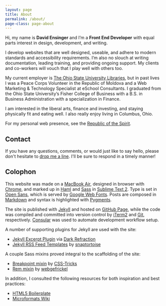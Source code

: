 ```yaml
---
layout: page
title: About
permalink: /about/
page-class: page-about
---
```


Hi, my name is __David Ensinger__ and I’m a __Front End Developer__ with equal parts interest in design, development, and writing.

I develop websites that are well designed, useable, and adhere to modern standards and accessibility requirements. I’m also no slouch at writing documentation, leading training, and providing ongoing support. My clients and co-workers will vouch that I play well with others too.

My current employer is [The Ohio State University Libraries](http://library.osu.edu/), but in past lives I was a Peace Corps Volunteer in the Republic of Moldova and a Web Marketing & Technology Specialist at eSchool Consultants. I graduated from the Ohio State University’s Fisher College of Business with a B.S. in Business Administration with a specialization in Finance.

I am interested in the liberal arts, finance and investing, and staying physically fit and eating well. I also really enjoy living in Columbus, Ohio.

For my personal web presence, see the [Republic of the Spirit](http://www.republicofthespirit.com/).

## Contact

If you have any questions, comments, or would just like to say hello, please don't hesitate to [drop me a line](mailto:hello@davidensinger.com). I'll be sure to respond in a timely manner!

## Colophon

This website was made on a [MacBook Air](http://www.apple.com/macbookair/), designed in browser with [Chrome](http://www.google.com/chrome/), and marked up in [Haml](http://haml.info/) and [Sass](http://sass-lang.com/) in [Sublime Text 2](http://www.sublimetext.com/). Type is set in [Open Sans](http://www.google.com/webfonts/specimen/Open+Sans), which is served by [Google Web Fonts](http://www.google.com/webfonts). Posts are composed in [Markdown](http://daringfireball.net/projects/markdown/) and syntax is highlighted with [Pygments](http://pygments.org/).

The site is published with [Jekyll](http://jekyllrb.com/) and hosted on [GitHub Page](http://pages.github.com/), while the code was compiled and committed into version control by [iTerm2](http://www.iterm2.com/) and [Git](http://git-scm.com/), respectively. [Consular](https://github.com/achiu/consular) was used to automate development workflow setup.

A number of supporting plugins for Jekyll are used with the site:

- [Jekyll Excerpt Plugin](http://blog.darkrefraction.com/2012/jekyll-excerpt-plugin.html) via [Dark Refraction](http://blog.darkrefraction.com/)
- [Jekyll RSS Feed Templates](https://github.com/snaptortoise/jekyll-rss-feeds) by [snaptortoise](https://github.com/snaptortoise/)

A couple Sass mixins proved integral to the scaffolding of the site:

- [Breakpoint mixin](http://css-tricks.com/media-queries-sass-3-2-and-codekit/) by [CSS-Tricks](http://css-tricks.com/)
- [Rem mixin](https://gist.github.com/webgefrickel/4530526) by [webgefrickel](https://github.com/webgefrickel)

In addition, I consulted the following resources for both inspiration and best practices:

- [HTML5 Boilerplate](http://html5boilerplate.com/)
- [Microformats Wiki](http://microformats.org/wiki/)